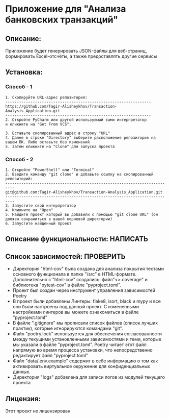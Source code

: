 # Приложение для "Анализа банковских транзакций" 

## Описание:
Приложение будет генерировать JSON-файлы для веб-страниц, формировать Excel-отсчёты,
а также предоставлять другие сервисы

## Установка:

### Способ - 1
```
1. Скопируйте URL-адрес репозитория:
----------------------------------------------------------------
https://github.com/Tagir-Alisheykhov/Transaction-Analysis_Application.git
----------------------------------------------------------------
2. Откройте PyCharm или другой используемый вами интерпретатор
и кликните на "Get From VCS".

3. Вставьте скопированный адрес в строку "URL"
4. Далее в строке "Directory" выберите расположение репозитория на вашем ПК. Либо оставьте без изменений
5. Затем кликните на "Clone" для запуска проекта
```
### Способ - 2
```
1. Откройте "PowerShell" или "Terminal"
2. Введите команду "git clone" и добавьте ссылку на скопированный репозиторий:
--------------------------------------------------------------------------
git@github.com:Tagir-Alisheykhov/Transaction-Analysis_Application.git
--------------------------------------------------------------------------
3. Запустите свой интерпретатор
4. Кликните на "Open"  
5. Найдите проект который вы добавили с помощью "git clone URL" (он должен сохраниться в вашей корневой директории)
6. Запустите найденный проект
```

## Описание функциональности: НАПИСАТЬ


## Список зависимостей: ПРОВЕРИТЬ
- Директория "html-cov" была создана для анализа покрытия тестами основного функционала в папке "/src" в HTML-формате. 
Дополнительно с "html-cov" создались: файл"<>.coverage" и библиотека "pytest-cov" в файле "pyproject.toml".
- Проект был создан через инструмент управления зависимостей Poetry
- В проект были добавлены Линтеры: flake8, isort, black и mypy и все они были настроены под данный проект.
С измененными настройками линтеров вы можете ознакомиться в файле "pyproject.toml"
- В файле ".gitignore" мы прописали список файлов (список лучших практик), которые игнорируются командами "git".
- Файл "poetry.lock" используется для обеспечения согласованности между текущими установленными зависимостями и теми, 
которые мы указали в файле "pyproject.toml". Poetry читает этот файл напрямую во время процесса установки, 
что непосредственно редактирует файл "pyproject.toml"
- Файл "data/.env.example" содержит в себе информацию о том как активировать виртуальное окружение для конфиденциальных
данных.
- Директория "logs" добавлена для записи логов из модулей текущего проекта

## Лицензия:

Этот проект не лицензирован